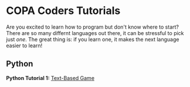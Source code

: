 # COPA Coders Tutorials
Are you excited to learn how to program but don't know where to start? There are so many differnt languages out there, it can be stressful to pick just *one*. The great thing is: if you learn one, it makes the next language easier to learn!

## Python
**Python Tutorial 1:** [Text-Based Game](./python/01-TextBasedGame.md)
